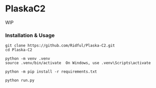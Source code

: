 # PlaskaC2

WIP

### Installation & Usage
```
git clone https://github.com/Ridful/Plaska-C2.git
cd Plaska-C2

python -m venv .venv
source .venv/bin/activate  On Windows, use .venv\Scripts\activate

python -m pip install -r requirements.txt

python run.py
```
